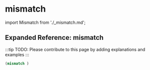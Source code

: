 # mismatch

import Mismatch from './_mismatch.md';

<Mismatch />

## Expanded Reference: mismatch

:::tip
TODO: Please contribute to this page by adding explanations and examples
:::

```lisp
(mismatch )
```
